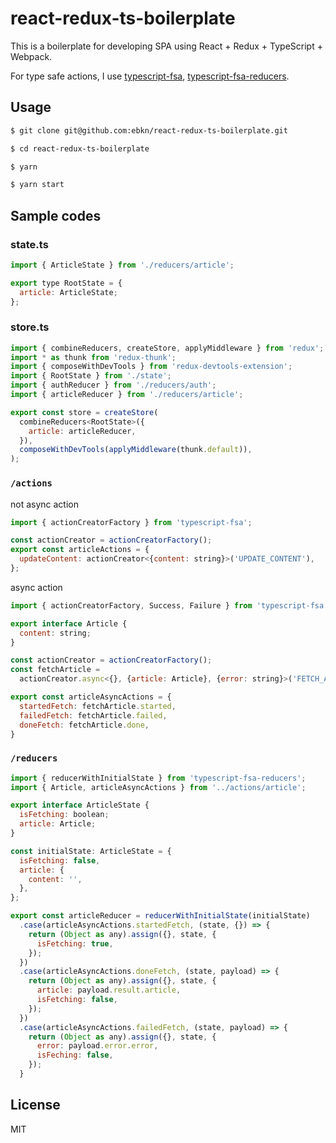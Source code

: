 # react-redux-ts-boilerplate

This is a boilerplate for developing SPA using React + Redux + TypeScript + Webpack.

For type safe actions, I use [typescript-fsa](https://github.com/aikoven/typescript-fsa), [typescript-fsa-reducers](https://github.com/dphilipson/typescript-fsa-reducers).

## Usage
```sh
$ git clone git@github.com:ebkn/react-redux-ts-boilerplate.git

$ cd react-redux-ts-boilerplate

$ yarn

$ yarn start
```
## Sample codes
### state.ts
```js
import { ArticleState } from './reducers/article';

export type RootState = {
  article: ArticleState;
};
```

### store.ts
```js
import { combineReducers, createStore, applyMiddleware } from 'redux';
import * as thunk from 'redux-thunk';
import { composeWithDevTools } from 'redux-devtools-extension';
import { RootState } from './state';
import { authReducer } from './reducers/auth';
import { articleReducer } from './reducers/article';

export const store = createStore(
  combineReducers<RootState>({
    article: articleReducer,
  }),
  composeWithDevTools(applyMiddleware(thunk.default)),
);
```

### `/actions`
not async action
```js
import { actionCreatorFactory } from 'typescript-fsa';

const actionCreator = actionCreatorFactory();
export const articleActions = {
  updateContent: actionCreator<{content: string}>('UPDATE_CONTENT'),
};
```

async action
```js
import { actionCreatorFactory, Success, Failure } from 'typescript-fsa';

export interface Article {
  content: string;
}

const actionCreator = actionCreatorFactory();
const fetchArticle =
  actionCreator.async<{}, {article: Article}, {error: string}>('FETCH_ARTICLE');

export const articleAsyncActions = {
  startedFetch: fetchArticle.started,
  failedFetch: fetchArticle.failed,
  doneFetch: fetchArticle.done,
}
```

### `/reducers`
```js
import { reducerWithInitialState } from 'typescript-fsa-reducers';
import { Article, articleAsyncActions } from '../actions/article';

export interface ArticleState {
  isFetching: boolean;
  article: Article;
}

const initialState: ArticleState = {
  isFetching: false,
  article: {
    content: '',
  },
};

export const articleReducer = reducerWithInitialState(initialState)
  .case(articleAsyncActions.startedFetch, (state, {}) => {
    return (Object as any).assign({}, state, {
      isFetching: true,
    });
  })
  .case(articleAsyncActions.doneFetch, (state, payload) => {
    return (Object as any).assign({}, state, {
      article: payload.result.article,
      isFetching: false,
    });
  })
  .case(articleAsyncActions.failedFetch, (state, payload) => {
    return (Object as any).assign({}, state, {
      error: payload.error.error,
      isFeching: false,
    });
  }
```

## License
MIT
